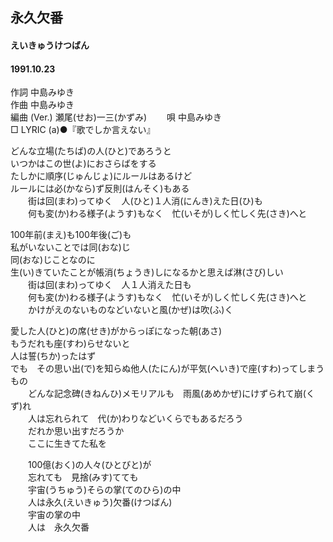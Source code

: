 ## 永久欠番
#### えいきゅうけつばん
#### 1991.10.23 


作詞     中島みゆき  
作曲      中島みゆき  
編曲 (Ver.) 瀬尾(せお)一三(かずみ)　　 
唄     中島みゆき   
□ LYRIC (a)●『歌でしか言えない』  　
   
   
どんな立場(たちば)の人(ひと)であろうと   
いつかはこの世(よ)におさらばをする   
たしかに順序(じゅんじょ)にルールはあるけど   
ルールには必(かなら)ず反則(はんそく)もある   
　　街は回(まわ)ってゆく　人(ひと)１人消(にんき)えた日(ひ)も   
　　何も変(か)わる様子(ようす)もなく　忙(いそが)しく忙しく先(さき)へと   
   
100年前(まえ)も100年後(ご)も   
私がいないことでは同(おな)じ   
同(おな)じことなのに   
生(い)きていたことが帳消(ちょうき)しになるかと思えば淋(さび)しい   
　　街は回(まわ)ってゆく　人１人消えた日も   
　　何も変(か)わる様子(ようす)もなく　忙(いそが)しく忙しく先(さき)へと   
　　かけがえのないものなどいないと風(かぜ)は吹(ふ)く   
   
愛した人(ひと)の席(せき)がからっぽになった朝(あさ)   
もうだれも座(すわ)らせないと   
人は誓(ちか)ったはず   
でも　その思い出(で)を知らぬ他人(たにん)が平気(へいき)で座(すわ)ってしまうもの   
　　どんな記念碑(きねんひ)メモリアルも　雨風(あめかぜ)にけずられて崩(くず)れ   
　　人は忘れられて　代(か)わりなどいくらでもあるだろう   
　　だれか思い出すだろうか   
　　ここに生きてた私を   
   
　　100億(おく)の人々(ひとびと)が   
　　忘れても　見捨(みす)てても   
　　宇宙(うちゅう)そらの掌(てのひら)の中   
　　人は永久(えいきゅう)欠番(けつばん)   
　　宇宙の掌の中   
　　人は　永久欠番   